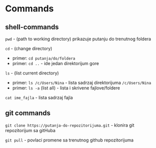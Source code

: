 # Commands

## shell-commands

`pwd` - (path to working directory) prikazuje putanju do trenutnog foldera

`cd` - (change directory)
 - primer: `cd putanja/do/foldera`
 - primer: `cd ..` - ide jedan direktorijum gore

`ls` - (list current directory)
- primer: `ls /c/Users/Nina` - lista sadrzaj direktorijuma `/c/Users/Nina`
- primer: `ls -a` (list all) - lista i skrivene fajlove/foldere

`cat ime_fajla` - lista sadrzaj fajla

## git commands

`git clone https://putanja-do-repozitorijuma.git` - klonira git repozitorijum sa gitHuba

`git pull` - povlaci promene sa trenutnog github repozitorijuma